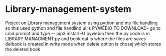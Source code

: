 # Library-management-system
Project on Library management system using python  and my file handling
so this used python and file handlind 
ui is PYWEBIO
TO DOWNLOAD- go to cmd prompt and type -- pip3 install -U pywebio
then the py code is in LIBRARY MANAGMENT.py
and book.dat is where the files are saves 
delbook is created in write mode when delete option is chosej which stores the deleted book
